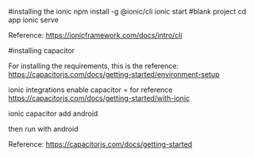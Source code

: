 #installing the ionic 
npm install -g @ionic/cli
ionic start
#blank project
cd app
ionic serve

Reference: https://ionicframework.com/docs/intro/cli

#installing capacitor 

For installing the requirements, this is the reference: https://capacitorjs.com/docs/getting-started/environment-setup

ionic integrations enable capacitor = for reference https://capacitorjs.com/docs/getting-started/with-ionic

ionic capacitor add android

then run with android

Reference: https://capacitorjs.com/docs/getting-started
